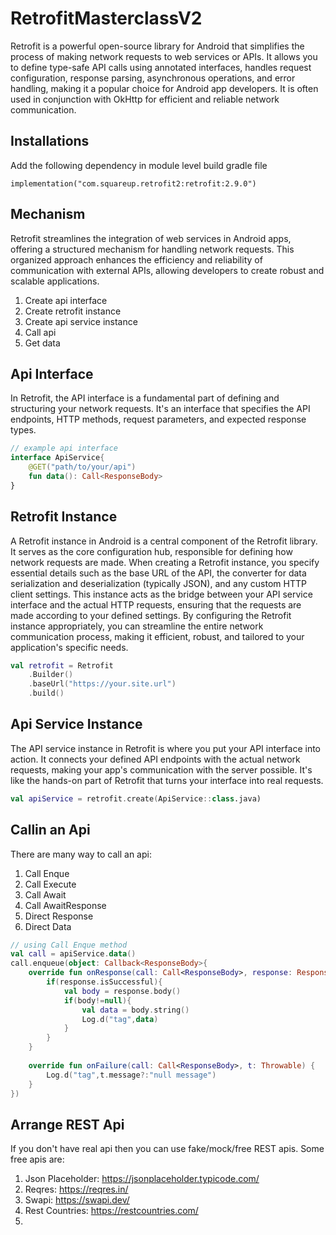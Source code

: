 # RetrofitMasterclassV2

Retrofit is a powerful open-source library for Android that simplifies the process of making network requests to web services or APIs. It allows you to define type-safe API calls using annotated interfaces, handles request configuration, response parsing, asynchronous operations, and error handling, making it a popular choice for Android app developers. It is often used in conjunction with OkHttp for efficient and reliable network communication.

## Installations
Add the following dependency in module level build gradle file
```
implementation("com.squareup.retrofit2:retrofit:2.9.0")
```

## Mechanism
Retrofit streamlines the integration of web services in Android apps, offering a structured mechanism for handling network requests. This organized approach enhances the efficiency and reliability of communication with external APIs, allowing developers to create robust and scalable applications.

1. Create api interface
2. Create retrofit instance
3. Create api service instance
4. Call api
5. Get data

## Api Interface
In Retrofit, the API interface is a fundamental part of defining and structuring your network requests. It's an interface that specifies the API endpoints, HTTP methods, request parameters, and expected response types.
```kt
// example api interface
interface ApiService{  
    @GET("path/to/your/api")  
    fun data(): Call<ResponseBody>  
}
```

## Retrofit Instance
A Retrofit instance in Android is a central component of the Retrofit library. It serves as the core configuration hub, responsible for defining how network requests are made. When creating a Retrofit instance, you specify essential details such as the base URL of the API, the converter for data serialization and deserialization (typically JSON), and any custom HTTP client settings. This instance acts as the bridge between your API service interface and the actual HTTP requests, ensuring that the requests are made according to your defined settings. By configuring the Retrofit instance appropriately, you can streamline the entire network communication process, making it efficient, robust, and tailored to your application's specific needs.
```kt
val retrofit = Retrofit  
    .Builder()  
    .baseUrl("https://your.site.url")  
    .build()
```

## Api Service Instance
The API service instance in Retrofit is where you put your API interface into action. It connects your defined API endpoints with the actual network requests, making your app's communication with the server possible. It's like the hands-on part of Retrofit that turns your interface into real requests.
```kt
val apiService = retrofit.create(ApiService::class.java)
```

## Callin an Api

There are many way to call an api:
1. Call Enque
2. Call Execute
3. Call Await
4. Call AwaitResponse
5. Direct Response
6. Direct Data
```kt
// using Call Enque method
val call = apiService.data()  
call.enqueue(object: Callback<ResponseBody>{  
    override fun onResponse(call: Call<ResponseBody>, response: Response<ResponseBody>) {  
        if(response.isSuccessful){  
            val body = response.body()  
            if(body!=null){  
                val data = body.string()  
                Log.d("tag",data)  
            }  
        }  
    }  
  
    override fun onFailure(call: Call<ResponseBody>, t: Throwable) {  
        Log.d("tag",t.message?:"null message")  
    }  
})
```

## Arrange REST Api
If you don't have real api then you can use fake/mock/free REST apis. Some free apis are:
1. Json Placeholder: https://jsonplaceholder.typicode.com/
2. Reqres: https://reqres.in/
3. Swapi: https://swapi.dev/
4. Rest Countries: https://restcountries.com/
5. 
<!--stackedit_data:
eyJoaXN0b3J5IjpbMTE1MjgwMTk3NywtOTk2NTY1MDk4LC0xND
Y3MDYzNjg3LC0yODUzMzY3MjcsLTE5NjAwOTMzMTMsNDI1Mzg4
MTA1LC01MzM5MDc1ODgsLTE5MDM5ODMyNzYsMzA1MTczMjIzLD
IwODY5NzU1NjksMTY0NjkxMzQ3LC03NjgzOTA5NTYsLTIwOTE2
NjAzMiwtNjM3MzQ2MDIsNjgzMTMxMTEwLC0yMjU4OTU1OTEsMT
g0NzA1NzkxLC0xOTg0NTA5Mzk4XX0=
-->